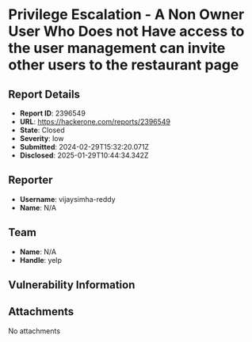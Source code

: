 # Privilege Escalation - A Non Owner User Who Does not Have access to the user management can invite other users to the restaurant page

## Report Details
- **Report ID**: 2396549
- **URL**: https://hackerone.com/reports/2396549
- **State**: Closed
- **Severity**: low
- **Submitted**: 2024-02-29T15:32:20.071Z
- **Disclosed**: 2025-01-29T10:44:34.342Z

## Reporter
- **Username**: vijaysimha-reddy
- **Name**: N/A

## Team
- **Name**: N/A
- **Handle**: yelp

## Vulnerability Information


## Attachments
No attachments
